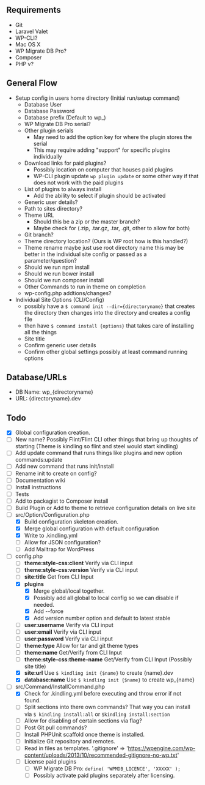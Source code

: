 ## Requirements
- Git
- Laravel Valet
- WP-CLI?
- Mac OS X
- WP Migrate DB Pro?
- Composer
- PHP v?

## General Flow
- Setup config in users home directory (Initial run/setup command)
    - Database User
    - Database Password
    - Database prefix (Default to wp_)
    - WP Migrate DB Pro serial?
    - Other plugin serials
        - May need to add the option key for where the plugin stores the serial
        - This may require adding "support" for specific plugins individually
    - Download links for paid plugins?
        - Possibly location on computer that houses paid plugins
        - WP-CLI plugin update `wp plugin update` or some other way if that does not work with the paid plugins
    - List of plugins to always install
        - Add the ability to select if plugin should be activated
    - Generic user details?
    - Path to sites directory?
    - Theme URL
        - Should this be a zip or the master branch?
        - Maybe check for (.zip, .tar.gz, .tar, .git, other to allow for both)
    - Git branch?
    - Theme directory location? (Ours is WP root how is this handled?)
    - Theme rename maybe just use root directory name this may be better in the individual site config or passed as a parameter/question?
    - Should we run npm install
    - Should we run bower install
    - Should we run composer install
    - Other Commands to run in theme on completion
    - wp-config.php addtions/changes?
- Individual Site Options (CLI/Config)
    - possibly have a `$ command init --dir={directoryname}` that creates the directory then changes into the directory and creates a config file
    - then have `$ command install {options}` that takes care of installing all the things
    - Site title
    - Confirm generic user details
    - Confirm other global settings possibly at least command running options

## Database/URLs
- DB Name: wp_{directoryname}
- URL: {directoryname}.dev

## Todo
- [x] Global configuration creation.
- [ ] New name? Possibly Flint/Flint CLI other things that bring up thoughts of starting (Theme is kindling so flint and steel would start kindling)
- [ ] Add update command that runs things like plugins and new option commands:update
- [ ] Add new command that runs init/install
- [ ] Rename init to create on config?
- [ ] Documentation wiki
- [ ] Install instructions
- [ ] Tests
- [ ] Add to packagist to Composer install
- [ ] Build Plugin or Add to theme to retrieve configuration details on live site
- [ ] src/Option/Configuration.php
    - [x] Build configuration skeleton creation.
    - [x] Merge global configuration with default configuration
    - [x] Write to .kindling.yml
    - [ ] Allow for JSON configuration?
    - [ ] Add Mailtrap for WordPress
- [ ] config.php
    - [ ] **theme:style-css:client** Verify via CLI input
    - [ ] **theme:style-css:version** Verify via CLI input
    - [ ] **site:title** Get from CLI Input
    - [x] **plugins**
        - [x] Merge global/local together.
        - [x] Possibly add all global to local config so we can disable if needed.
        - [x] Add --force
        - [x] Add version number option and default to latest stable
    - [ ] **user:username** Verify via CLI input
    - [ ] **user:email** Verify via CLI input
    - [ ] **user:password** Verify via CLI input
    - [ ] **theme:type** Allow for tar and git theme types
    - [ ] **theme:name** Get/Verify from CLI Input
    - [ ] **theme:style-css:theme-name** Get/Verify from CLI Input (Possibly site title)
    - [x] **site:url** Use `$ kindling init {$name}` to create {name}.dev
    - [x] **database:name** Use `$ kindling init {$name}` to create wp_{name}

- [ ] src/Command/InstallCommand.php
    - [x] Check for .kindling.yml before executing and throw error if not found.
    - [ ] Split sections into there own commands? That way you can install via `$ kindling install:all` or `$kindling install:section`
    - [ ] Allow for disabling of certain sections via flag?
    - [ ] Post Git pull commands?
    - [ ] Install PHPUnit scaffold once theme is installed.
    - [ ] Initialize Git repository and remotes.
    - [ ] Read in files as templates. '.gitignore' => 'https://wpengine.com/wp-content/uploads/2013/10/recommended-gitignore-no-wp.txt'
    - [ ] License paid plugins
        - [ ] WP Migrate DB Pro: `define( 'WPMDB_LICENCE', 'XXXXX' );`
        - [ ] Possibly activate paid plugins separately after licensing.

